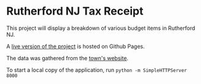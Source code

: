 # Rutherford NJ Tax Receipt

This project will display a breakdown of various budget items in Rutherford NJ.

A [live version of the project](https://bogosj.github.io/tax-receipt/) is hosted on Github Pages.

The data was gathered from the [town's website](http://rutherford-nj.com/budget/15/RBoro2015AdoptedBudget.pdf).

To start a local copy of the application, run `python -m SimpleHTTPServer 8000`
